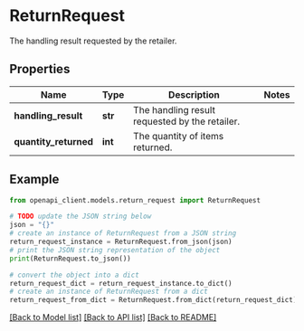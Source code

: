 # ReturnRequest

The handling result requested by the retailer.

## Properties

Name | Type | Description | Notes
------------ | ------------- | ------------- | -------------
**handling_result** | **str** | The handling result requested by the retailer. | 
**quantity_returned** | **int** | The quantity of items returned. | 

## Example

```python
from openapi_client.models.return_request import ReturnRequest

# TODO update the JSON string below
json = "{}"
# create an instance of ReturnRequest from a JSON string
return_request_instance = ReturnRequest.from_json(json)
# print the JSON string representation of the object
print(ReturnRequest.to_json())

# convert the object into a dict
return_request_dict = return_request_instance.to_dict()
# create an instance of ReturnRequest from a dict
return_request_from_dict = ReturnRequest.from_dict(return_request_dict)
```
[[Back to Model list]](../README.md#documentation-for-models) [[Back to API list]](../README.md#documentation-for-api-endpoints) [[Back to README]](../README.md)


